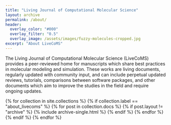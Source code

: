 ```yaml
---
title: "Living Journal of Computational Molecular Science"
layout: archive
permalink: /about/
header:
  overlay_color: "#000"
  overlay_filter: "0.5"
  overlay_image: /assets/images/fuzzy-molecules-cropped.jpg
excerpt: "About LiveCoMS"
---
```


The Living Journal of Computational Molecular Science (LiveCoMS)
provides a peer-reviewed home for manuscripts which share best
practices in molecular modeling and simulation. These works are living
documents, regularly updated with community input, and can include
perpetual updated reviews, tutorials, comparisons between software
packages, and other documents which aim to improve the studies in the
field and require ongoing updates. 

{% for collection in site.collections %}
  {% if collection.label == "about_livecoms" %}
    {% for post in collection.docs %}
	  {% if post.layout != "archive" %}
        {% include archive-single.html %}
	  {% endif %}
    {% endfor %}
  {% endif %}
{% endfor %}
